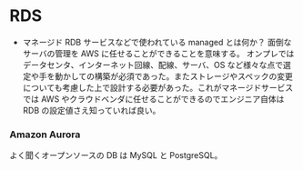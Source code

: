 # RDS

- マネージド RDB サービスなどで使われている managed とは何か？
  面倒なサーバの管理を AWS に任せることができることを意味する。
  オンプレではデータセンタ、インターネット回線、配線、サーバ、OS など様々な点で選定や手を動かしての構築が必須であった。またストレージやスペックの変更についても考慮した上で設計する必要があった。これがマネージドサービスでは AWS やクラウドベンダに任せることができるのでエンジニア自体は RDB の設定値さえ知っていれば良い。

### Amazon Aurora

よく聞くオープンソースの DB は MySQL と PostgreSQL。
